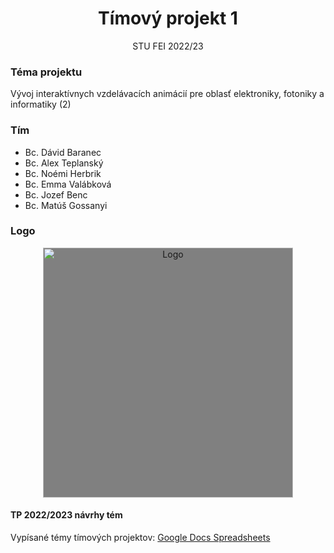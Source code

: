 <h1 align="center">Tímový projekt 1</h1>
<p align="center">STU FEI 2022/23</p>

### Téma projektu
Vývoj interaktívnych vzdelávacích animácií pre oblasť elektroniky, fotoniky a informatiky (2)

### Tím
- Bc. Dávid Baranec
- Bc. Alex Teplanský
- Bc. Noémi Herbrik
- Bc. Emma Valábková
- Bc. Jozef Benc
- Bc. Matúš Gossanyi

### Logo

<p align="center">
  <img src="https://raw.githubusercontent.com/jozef-benc/TP1/main/WelcomeBlade/logo.png" style="background-color:gray;" alt="Logo" width="400" height="400">
</p>

#### TP 2022/2023 návrhy tém
Vypísané témy tímových projektov: [Google Docs Spreadsheets](https://docs.google.com/spreadsheets/d/1305MwrKNRab7W_UPQiUJ87k-5NvvlDAyE6tZ_hTRrNY/edit#gid=0)
